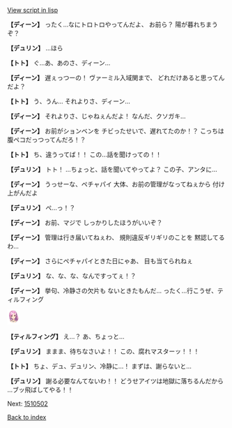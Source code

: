 [View script in lisp](../scripts/1510302.txt)

**【ディーン】**
ったく…なにトロトロやってんだよ、
お前ら？
陽が暮れちまうぞ？

**【デュリン】**
…ほら

**【トト】**
ぐ…あ、あのさ、ディーン…

**【ディーン】**
遅ぇっつーの！
ヴァーミル入域関まで、
どれだけあると思ってんだよ？

**【トト】**
う、うん…
それよりさ、ディーン…

**【ディーン】**
それよりさ、じゃねぇんだよ！
なんだ、クソガキ…

**【ディーン】**
お前がションベンを
チビったせいで、遅れてたのか！？
こっちは腹ペコだっつってんだろ！？

**【トト】**
ち、違うってば！！
この…話を聞けっての！！

**【デュリン】**
トト！
…ちょっと、話を聞いてやってよ？
この子、アンタに…

**【ディーン】**
うっせーな、ペチャパイ
大体、お前の管理がなってねぇから
付け上がんだよ

**【デュリン】**
ぺ…っ！？

**【ディーン】**
お前、マジで
しっかりしたほうがいいぞ？

**【ディーン】**
管理は行き届いてねぇわ、
規則違反ギリギリのことを
黙認してるわ…

**【ディーン】**
さらにペチャパイときた日にゃあ、
目も当てられねぇ

**【デュリン】**
な、な、な、なんですってぇ！？

**【ディーン】**
挙句、冷静さの欠片も
ないときたもんだ…
ったく…行こうぜ、ティルフィング

<img src="../images/units/101411.png" alt="101411.png" height="34"/>

**【ティルフィング】**
え…？
あ、ちょっと…

**【デュリン】**
ままま、待ちなさいよ！！
この、腐れマスターッ！！！

**【トト】**
ちょ、デュ、デュリン、冷静に…！
まずは、謝らないと…

**【デュリン】**
謝る必要なんてないわ！！
どうせアイツは地獄に落ちるんだから
…ブッ飛ばしてやる！！


Next: [1510502](1510502.md)

[Back to index](index.md)

